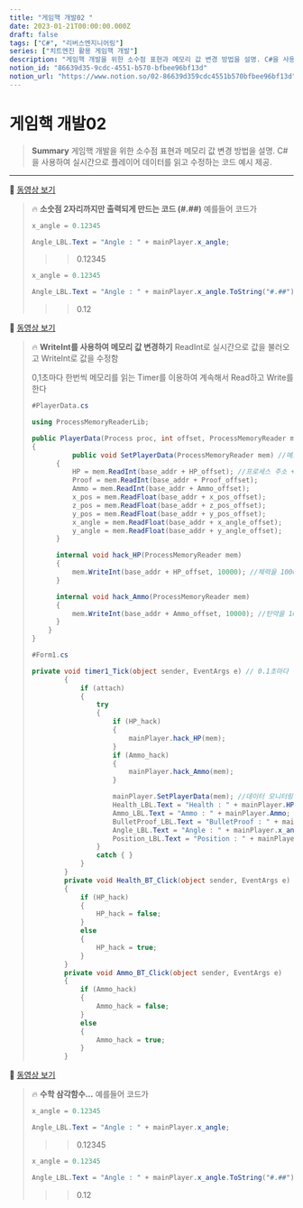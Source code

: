 ```yaml
---
title: "게임핵 개발02 "
date: 2023-01-21T00:00:00.000Z
draft: false
tags: ["C#", "리버스엔지니어링"]
series: ["치트엔진 활용 게임핵 개발"]
description: "게임핵 개발을 위한 소수점 표현과 메모리 값 변경 방법을 설명. C#을 사용하여 실시간으로 플레이어 데이터를 읽고 수정하는 코드 예시 제공."
notion_id: "86639d35-9cdc-4551-b570-bfbee96bf13d"
notion_url: "https://www.notion.so/02-86639d359cdc4551b570bfbee96bf13d"
---
```


# 게임핵 개발02 

> **Summary**
> 게임핵 개발을 위한 소수점 표현과 메모리 값 변경 방법을 설명. C#을 사용하여 실시간으로 플레이어 데이터를 읽고 수정하는 코드 예시 제공.

---

🎥 [동영상 보기](https://youtu.be/1zMlLdViMno)

> 🔥 ****소숫점 2자리까지만 출력되게 만드는 코드 (#.##)****
> 예를들어 코드가
>
> ```c#
> x_angle = 0.12345
>
> Angle_LBL.Text = "Angle : " + mainPlayer.x_angle;
> ```
>
> >> 0.12345
>
> ```c#
> x_angle = 0.12345
>
> Angle_LBL.Text = "Angle : " + mainPlayer.x_angle.ToString("#.##")
> ```
>
> >> 0.12
>
>

🎥 [동영상 보기](https://www.youtube.com/watch?v=5ZHRlbRSCRc&list=PLnIaYcDMsScxvz3yyClxLU9W6upAUyPzc&index=8)

> 🔥 ****WriteInt를 사용하여 메모리 값 변경하기****
> ReadInt로 실시간으로 값을 불러오고 WriteInt로 값을 수정함
>
> 0,1초마다 한번씩 메모리를 읽는 Timer를 이용하여 계속해서 Read하고 Write를 한다
>
> ```c#
> #PlayerData.cs
>
> using ProcessMemoryReaderLib;
>
> public PlayerData(Process proc, int offset, ProcessMemoryReader mem)
> {
> 			public void SetPlayerData(ProcessMemoryReader mem) //메모리를 읽고 실시간으로 값을 받아오기 위함
>       {
>           HP = mem.ReadInt(base_addr + HP_offset); //프로세스 주소 + 0xEC
>           Proof = mem.ReadInt(base_addr + Proof_offset);
>           Ammo = mem.ReadInt(base_addr + Ammo_offset);
>           x_pos = mem.ReadFloat(base_addr + x_pos_offset);
>           z_pos = mem.ReadFloat(base_addr + z_pos_offset);
>           y_pos = mem.ReadFloat(base_addr + y_pos_offset);
>           x_angle = mem.ReadFloat(base_addr + x_angle_offset);
>           y_angle = mem.ReadFloat(base_addr + y_angle_offset);
>       }
>
>       internal void hack_HP(ProcessMemoryReader mem)
>       {
>           mem.WriteInt(base_addr + HP_offset, 10000); //체력을 10000으로
>       }
>
>       internal void hack_Ammo(ProcessMemoryReader mem)
>       {
>           mem.WriteInt(base_addr + Ammo_offset, 10000); //탄약을 100000으로
>       }
>     }
> }
> ```
>
> ```c#
> #Form1.cs
>
> private void timer1_Tick(object sender, EventArgs e) // 0.1초마다 동작
>         {
>             if (attach)
>             {
>                 try
>                 {
>                     if (HP_hack)
>                     {
>                         mainPlayer.hack_HP(mem);
>                     }
>                     if (Ammo_hack)
>                     {
>                         mainPlayer.hack_Ammo(mem);
>                     }
>
>                     mainPlayer.SetPlayerData(mem); //데이터 모니터링
>                     Health_LBL.Text = "Health : " + mainPlayer.HP;
>                     Ammo_LBL.Text = "Ammo : " + mainPlayer.Ammo;
>                     BulletProof_LBL.Text = "BulletProof : " + mainPlayer.Proof;
>                     Angle_LBL.Text = "Angle : " + mainPlayer.x_angle.ToString("#.##") + " | " + mainPlayer.y_angle.ToString("#.##");
>                     Position_LBL.Text = "Position : " + mainPlayer.x_pos.ToString("#.##") + " | " + mainPlayer.z_pos.ToString("#.##") + " | " + mainPlayer.y_pos.ToString("#.##");
>                 }
>                 catch { }
>             }
>         }
>         private void Health_BT_Click(object sender, EventArgs e)
>         {
>             if (HP_hack)
>             {
>                 HP_hack = false;
>             }
>             else
>             {
>                 HP_hack = true;
>             }
>         }
>         private void Ammo_BT_Click(object sender, EventArgs e)
>         {
>             if (Ammo_hack)
>             {
>                 Ammo_hack = false;
>             }
>             else
>             {
>                 Ammo_hack = true;
>             }
>         }
> ```
>
>
>

🎥 [동영상 보기](https://www.youtube.com/watch?v=PPHa6T_w0pY&list=PLnIaYcDMsScxvz3yyClxLU9W6upAUyPzc&index=11)

> 🔥 ****수학 삼각함수…****
> 예를들어 코드가
>
> ```c#
> x_angle = 0.12345
>
> Angle_LBL.Text = "Angle : " + mainPlayer.x_angle;
> ```
>
> >> 0.12345
>
> ```c#
> x_angle = 0.12345
>
> Angle_LBL.Text = "Angle : " + mainPlayer.x_angle.ToString("#.##")
> ```
>
> >> 0.12
>
>

